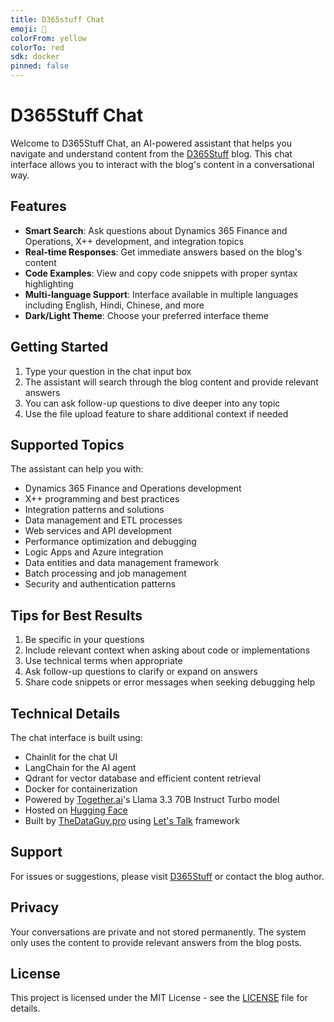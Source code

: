 ```yaml
---
title: D365stuff Chat
emoji: 🦀
colorFrom: yellow
colorTo: red
sdk: docker
pinned: false
---
```


# D365Stuff Chat

Welcome to D365Stuff Chat, an AI-powered assistant that helps you navigate and understand content from the [D365Stuff](https://www.d365stuff.co) blog. This chat interface allows you to interact with the blog's content in a conversational way.

## Features

- **Smart Search**: Ask questions about Dynamics 365 Finance and Operations, X++ development, and integration topics
- **Real-time Responses**: Get immediate answers based on the blog's content
- **Code Examples**: View and copy code snippets with proper syntax highlighting
- **Multi-language Support**: Interface available in multiple languages including English, Hindi, Chinese, and more
- **Dark/Light Theme**: Choose your preferred interface theme

## Getting Started

1. Type your question in the chat input box
2. The assistant will search through the blog content and provide relevant answers
3. You can ask follow-up questions to dive deeper into any topic
4. Use the file upload feature to share additional context if needed

## Supported Topics

The assistant can help you with:

- Dynamics 365 Finance and Operations development
- X++ programming and best practices
- Integration patterns and solutions
- Data management and ETL processes
- Web services and API development
- Performance optimization and debugging
- Logic Apps and Azure integration
- Data entities and data management framework
- Batch processing and job management
- Security and authentication patterns

## Tips for Best Results

1. Be specific in your questions
2. Include relevant context when asking about code or implementations
3. Use technical terms when appropriate
4. Ask follow-up questions to clarify or expand on answers
5. Share code snippets or error messages when seeking debugging help

## Technical Details

The chat interface is built using:
- Chainlit for the chat UI
- LangChain for the AI agent
- Qdrant for vector database and efficient content retrieval
- Docker for containerization
- Powered by [Together.ai](https://api.together.ai/models/meta-llama/Llama-3.3-70B-Instruct-Turbo-Free)'s Llama 3.3 70B Instruct Turbo model
- Hosted on [Hugging Face](https://mafzaal-d365stuff-chat.hf.space/)
- Built by [TheDataGuy.pro](https://thedataguy.pro) using [Let's Talk](https://github.com/mafzaal/lets-talk) framework

## Support

For issues or suggestions, please visit [D365Stuff](https://www.d365stuff.co) or contact the blog author.

## Privacy

Your conversations are private and not stored permanently. The system only uses the content to provide relevant answers from the blog posts.

## License

This project is licensed under the MIT License - see the [LICENSE](LICENSE) file for details.
